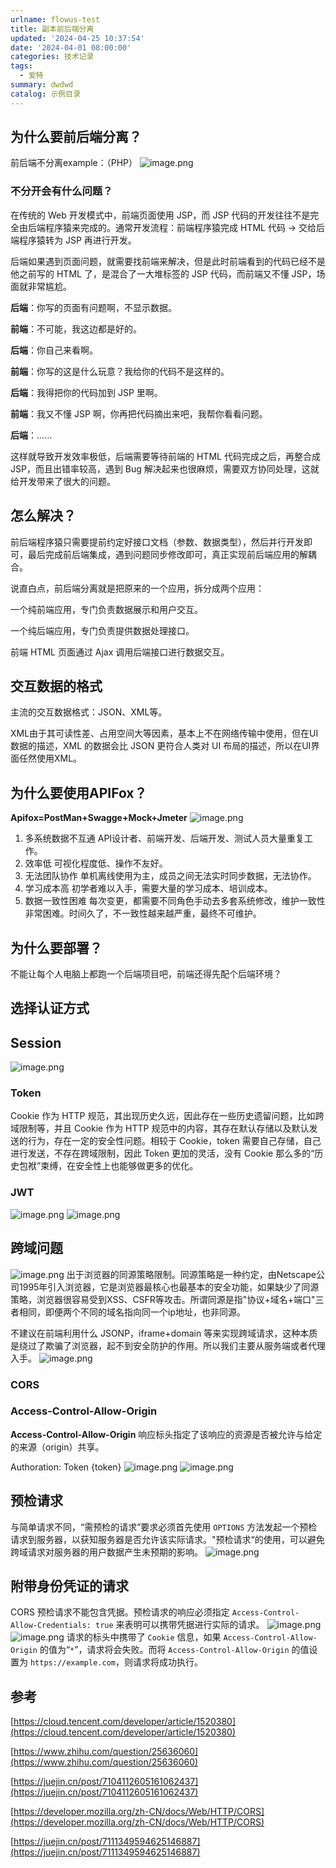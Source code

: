 ```yaml
---
urlname: flowus-test
title: 副本前后端分离
updated: '2024-04-25 10:37:54'
date: '2024-04-01 08:00:00'
categories: 技术记录
tags:
  - 爱特
summary: dwdwd
catalog: 示例目录
---
```

## 为什么要前后端分离？
前后端不分离example：（PHP）
![image.png](https://image.1874.cool/elog-docs-images/ea685764cc7f25164d3cf24304b585de.png)
### 不分开会有什么问题？
在传统的 Web 开发模式中，前端页面使用 JSP，而 JSP 代码的开发往往不是完全由后端程序猿来完成的。通常开发流程：前端程序猿完成 HTML 代码 → 交给后端程序猿转为 JSP 再进行开发。

后端如果遇到页面问题，就需要找前端来解决，但是此时前端看到的代码已经不是他之前写的 HTML 了，是混合了一大堆标签的 JSP 代码，而前端又不懂 JSP，场面就非常尴尬。

**后端**：你写的页面有问题啊，不显示数据。

**前端**：不可能，我这边都是好的。

**后端**：你自己来看啊。

**前端**：你写的这是什么玩意？我给你的代码不是这样的。

**后端**：我得把你的代码加到 JSP 里啊。

**前端**：我又不懂 JSP 啊，你再把代码摘出来吧，我帮你看看问题。

**后端**：......

这样就导致开发效率极低，后端需要等待前端的 HTML 代码完成之后，再整合成 JSP，而且出错率较高，遇到 Bug 解决起来也很麻烦，需要双方协同处理，这就给开发带来了很大的问题。
## 怎么解决？
前后端程序猿只需要提前约定好接口文档（参数、数据类型），然后并行开发即可，最后完成前后端集成，遇到问题同步修改即可，真正实现前后端应用的解耦合。

说直白点，前后端分离就是把原来的一个应用，拆分成两个应用：

一个纯前端应用，专门负责数据展示和用户交互。

一个纯后端应用，专门负责提供数据处理接口。

前端 HTML 页面通过 Ajax 调用后端接口进行数据交互。
## 交互数据的格式
主流的交互数据格式：JSON、XML等。

XML由于其可读性差、占用空间大等因素，基本上不在网络传输中使用，但在UI数据的描述，XML 的数据会比 JSON 更符合人类对 UI 布局的描述，所以在UI界面任然使用XML。
## 为什么要使用APIFox？
**Apifox=PostMan+Swagge+Mock+Jmeter**
![image.png](https://image.1874.cool/elog-docs-images/1fec38023ae4788497f3295247a4dca0.png)
1. 多系统数据不互通
	API设计者、前端开发、后端开发、测试人员大量重复工作。
1. 效率低
	可视化程度低、操作不友好。
1. 无法团队协作
	单机离线使用为主，成员之间无法实时同步数据，无法协作。
1. 学习成本高
	初学者难以入手，需要大量的学习成本、培训成本。
1. 数据一致性困难
	每次变更，都需要不同角色手动去多套系统修改，维护一致性非常困难。时间久了，不一致性越来越严重，最终不可维护。
## 为什么要部署？
不能让每个人电脑上都跑一个后端项目吧，前端还得先配个后端环境？
## 选择认证方式
## Session
![image.png](https://image.1874.cool/elog-docs-images/2acae2379e2712525a52cd476023309c.png)
### Token
Cookie 作为 HTTP 规范，其出现历史久远，因此存在一些历史遗留问题，比如跨域限制等，并且 Cookie 作为 HTTP 规范中的内容，其存在默认存储以及默认发送的行为，存在一定的安全性问题。相较于 Cookie，token 需要自己存储，自己进行发送，不存在跨域限制，因此 Token 更加的灵活，没有 Cookie 那么多的“历史包袱”束缚，在安全性上也能够做更多的优化。
### JWT
![image.png](https://image.1874.cool/elog-docs-images/993422b3b314f5fa9dc3e01b7295cac6.png)
![image.png](https://image.1874.cool/elog-docs-images/44c9f81ae81045c0340600dd4661c1c3.png)
## 跨域问题
![image.png](https://image.1874.cool/elog-docs-images/4872810f0b3f0d6b43b10fb99a47a184.png)
出于浏览器的同源策略限制。同源策略是一种约定，由Netscape公司1995年引入浏览器，它是浏览器最核心也最基本的安全功能，如果缺少了同源策略，浏览器很容易受到XSS、CSFR等攻击。所谓同源是指"协议+域名+端口"三者相同，即便两个不同的域名指向同一个ip地址，也非同源。

不建议在前端利用什么 JSONP，iframe+domain 等来实现跨域请求，这种本质是绕过了欺骗了浏览器，起不到安全防护的作用。所以我们主要从服务端或者代理入手。
![image.png](https://image.1874.cool/elog-docs-images/d05f6f3cf0a58afb35e6247724d109b7.png)
### CORS
### Access-Control-Allow-Origin
**Access-Control-Allow-Origin** 响应标头指定了该响应的资源是否被允许与给定的来源（origin）共享。

Authoration: Token {token}
![image.png](https://image.1874.cool/elog-docs-images/f66d4e93111da257a0f3a570f6ef7fd5.png)
![image.png](https://image.1874.cool/elog-docs-images/fcbd4fd33b60405eb45317b43932d361.png)

## 预检请求
与简单请求不同，“需预检的请求”要求必须首先使用 `OPTIONS` 方法发起一个预检请求到服务器，以获知服务器是否允许该实际请求。"预检请求“的使用，可以避免跨域请求对服务器的用户数据产生未预期的影响。
![image.png](https://image.1874.cool/elog-docs-images/cc059cdc40068cf0f53b65e804ccc6a4.png)
## 附带身份凭证的请求
CORS 预检请求不能包含凭据。预检请求的响应必须指定 `Access-Control-Allow-Credentials: true` 来表明可以携带凭据进行实际的请求。
![image.png](https://image.1874.cool/elog-docs-images/cb12f2ab650f034207b6d163cbe49e5f.png)
![image.png](https://image.1874.cool/elog-docs-images/5b7131c6ea81fd2b99cca5ceedc5667f.png)
请求的标头中携带了 `Cookie` 信息，如果 `Access-Control-Allow-Origin` 的值为“`*`”，请求将会失败。而将 `Access-Control-Allow-Origin` 的值设置为 `https://example.com`，则请求将成功执行。
## 参考
[https://cloud.tencent.com/developer/article/1520380](https://cloud.tencent.com/developer/article/1520380)

[https://www.zhihu.com/question/25636060](https://www.zhihu.com/question/25636060)

[https://juejin.cn/post/7104112605161062437](https://juejin.cn/post/7104112605161062437)

[https://developer.mozilla.org/zh-CN/docs/Web/HTTP/CORS](https://developer.mozilla.org/zh-CN/docs/Web/HTTP/CORS)

[https://juejin.cn/post/7111349594625146887](https://juejin.cn/post/7111349594625146887)


